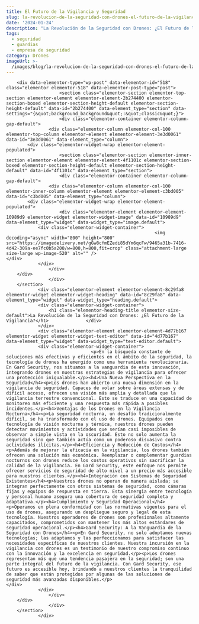 ```yaml
---
title: El Futuro de la Vigilancia y Seguridad
slug: la-revolucion-de-la-seguridad-con-drones-el-futuro-de-la-vigilancia
date: '2024-01-24'
description: "La Revolución de la Seguridad con Drones: ¿El Futuro de la Vigilancia?\t\t\t\t \t\t\t\t \t\t\t\t \t\t\t\t \t\t\t\t\t\t\t\t\tEn la búsqueda constante de soluciones más efectivas y eficie..."
tags:
  - seguridad
  - guardias
  - empresa de seguridad
category: Drones
imageUrl: >-
  /images/blog/la-revolucion-de-la-seguridad-con-drones-el-futuro-de-la-vigilancia.jpg
---
```


		<div data-elementor-type="wp-post" data-elementor-id="518" class="elementor elementor-518" data-elementor-post-type="post">
						<section class="elementor-section elementor-top-section elementor-element elementor-element-2b274400 elementor-section-boxed elementor-section-height-default elementor-section-height-default" data-id="2b274400" data-element_type="section" data-settings="{&quot;background_background&quot;:&quot;classic&quot;}">
						<div class="elementor-container elementor-column-gap-default">
					<div class="elementor-column elementor-col-100 elementor-top-column elementor-element elementor-element-3e3d0061" data-id="3e3d0061" data-element_type="column">
			<div class="elementor-widget-wrap elementor-element-populated">
						<section class="elementor-section elementor-inner-section elementor-element elementor-element-4f1101c elementor-section-boxed elementor-section-height-default elementor-section-height-default" data-id="4f1101c" data-element_type="section">
						<div class="elementor-container elementor-column-gap-default">
					<div class="elementor-column elementor-col-100 elementor-inner-column elementor-element elementor-element-c3bd005" data-id="c3bd005" data-element_type="column">
			<div class="elementor-widget-wrap elementor-element-populated">
						<div class="elementor-element elementor-element-10989d9 elementor-widget elementor-widget-image" data-id="10989d9" data-element_type="widget" data-widget_type="image.default">
				<div class="elementor-widget-container">
															<img decoding="async" width="800" height="800" src="https://imagedelivery.net/gGw8cfmEZedi85dYm6qcFw/9465a31b-7416-4d42-309a-ee7fc0b5a200/w=800,h=800,fit=crop" class="attachment-large size-large wp-image-520" alt="" />															</div>
				</div>
					</div>
		</div>
					</div>
		</section>
				<div class="elementor-element elementor-element-8c29fa8 elementor-widget elementor-widget-heading" data-id="8c29fa8" data-element_type="widget" data-widget_type="heading.default">
				<div class="elementor-widget-container">
					<h1 class="elementor-heading-title elementor-size-default">La Revolución de la Seguridad con Drones: ¿El Futuro de la Vigilancia?</h1>				</div>
				</div>
				<div class="elementor-element elementor-element-4d77b167 elementor-widget elementor-widget-text-editor" data-id="4d77b167" data-element_type="widget" data-widget_type="text-editor.default">
				<div class="elementor-widget-container">
									<p>En la búsqueda constante de soluciones más efectivas y eficientes en el ámbito de la seguridad, la tecnología de drones ha emergido como una herramienta revolucionaria. En Gard Security, nos situamos a la vanguardia de esta innovación, integrando drones en nuestras estrategias de vigilancia para ofrecer una protección inigualable.</p><h4>Una Nueva Perspectiva en la Seguridad</h4><p>Los drones han abierto una nueva dimensión en la vigilancia de seguridad. Capaces de volar sobre áreas extensas y de difícil acceso, ofrecen una visión más amplia y detallada que la vigilancia terrestre convencional. Esto se traduce en una capacidad de monitoreo más eficiente y una respuesta más rápida a posibles incidentes.</p><h4>Ventajas de los Drones en la Vigilancia Nocturna</h4><p>La seguridad nocturna, un desafío tradicionalmente difícil, se ha transformado con el uso de drones. Equipados con tecnología de visión nocturna y térmica, nuestros drones pueden detectar movimientos y actividades que serían casi imposibles de observar a simple vista en la oscuridad. Esto no solo aumenta la seguridad sino que también actúa como un poderoso disuasivo contra actividades ilícitas.</p><h4>Eficiencia y Reducción de Costos</h4><p>Además de mejorar la eficacia en la vigilancia, los drones también ofrecen una solución más económica. Reemplazar o complementar guardias nocturnos con drones reduce los costos operativos sin sacrificar la calidad de la vigilancia. En Gard Security, este enfoque nos permite ofrecer servicios de seguridad de alto nivel a un precio más accesible para nuestros clientes.</p><h4>Integración con Sistemas de Seguridad Existentes</h4><p>Nuestros drones no operan de manera aislada; se integran perfectamente con otros sistemas de seguridad, como cámaras fijas y equipos de respuesta en tierra. Esta sinergia entre tecnología y personal humano asegura una cobertura de seguridad completa y adaptativa.</p><h4>Cumplimiento y Seguridad Operacional</h4><p>Operamos en plena conformidad con las normativas vigentes para el uso de drones, asegurando un despliegue seguro y legal de esta tecnología. Nuestros operadores de drones son profesionales altamente capacitados, comprometidos con mantener los más altos estándares de seguridad operacional.</p><h4>Gard Security: A la Vanguardia de la Seguridad con Drones</h4><p>En Gard Security, no solo adoptamos nuevas tecnologías; las adaptamos y las perfeccionamos para satisfacer las necesidades específicas de nuestros clientes. Nuestra incursión en la vigilancia con drones es un testimonio de nuestro compromiso continuo con la innovación y la excelencia en seguridad.</p><p>Los drones representan más que una tendencia pasajera en la seguridad; son una parte integral del futuro de la vigilancia. Con Gard Security, ese futuro es accesible hoy, brindando a nuestros clientes la tranquilidad de saber que están protegidos por algunas de las soluciones de seguridad más avanzadas disponibles.</p>								</div>
				</div>
					</div>
		</div>
					</div>
		</section>
				</div>
		
